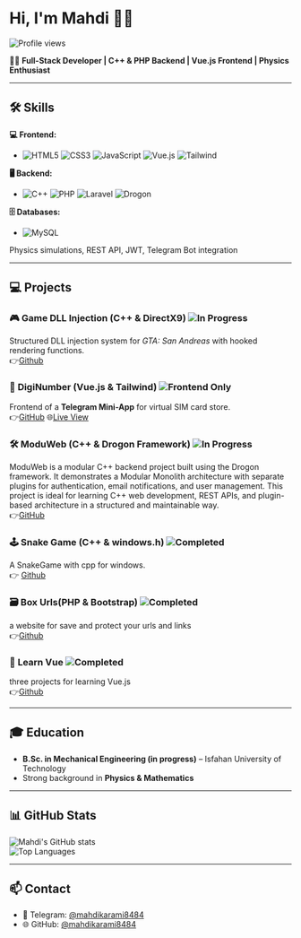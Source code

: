 # Hi, I'm Mahdi 👋🤫

![Profile views](https://komarev.com/ghpvc/?username=mahdikarami8484&color=green)

👨‍💻 **Full-Stack Developer | C++ & PHP Backend | Vue.js Frontend | Physics Enthusiast**

---

## 🛠️ Skills

**💻 Frontend:**  
-  ![HTML5](https://img.shields.io/badge/HTML5-E34F26?style=flat&logo=html5&logoColor=white) 
![CSS3](https://img.shields.io/badge/CSS3-1572B6?style=flat&logo=css3&logoColor=white) 
![JavaScript](https://img.shields.io/badge/JS-F7DF1E?style=flat&logo=javascript&logoColor=black) 
![Vue.js](https://img.shields.io/badge/Vue.js-35495E?style=flat&logo=vue.js&logoColor=4FC08D) 
![Tailwind](https://img.shields.io/badge/Tailwind-06B6D4?style=flat&logo=tailwindcss&logoColor=white)

**🖥️ Backend:**  
-  ![C++](https://img.shields.io/badge/C++-00599C?style=flat&logo=c%2B%2B&logoColor=white) 
![PHP](https://img.shields.io/badge/PHP-777BB4?style=flat&logo=php&logoColor=white) 
![Laravel](https://img.shields.io/badge/Laravel-F05340?style=flat&logo=laravel&logoColor=white) 
![Drogon](https://img.shields.io/badge/Drogon-fff?style=flat&logo=redragon&logoColor=black)  

**🗄️ Databases:**  
-  ![MySQL](https://img.shields.io/badge/MySQL-4479A1?style=flat&logo=mysql&logoColor=white) 


Physics simulations, REST API, JWT, Telegram Bot integration

---

## 💻 Projects

### 🎮 **Game DLL Injection (C++ & DirectX9)** ![In Progress](https://img.shields.io/badge/Status-In%20Progress-yellow)
Structured DLL injection system for *GTA: San Andreas* with hooked rendering functions.  
👉[Github](https://github.com/mahdikarami8484/DoomDLL)

### 📱 **DigiNumber (Vue.js & Tailwind)** ![Frontend Only](https://img.shields.io/badge/Info-Frontend%20Only-blue)    
Frontend of a **Telegram Mini-App** for virtual SIM card store.  
👉[GitHub](https://github.com/mahdikarami8484/diginumber)
🌐[Live View](https://mahdikarami8484.github.io/diginumber/front-end/build)

### 🛠️ **ModuWeb (C++ & Drogon Framework)** ![In Progress](https://img.shields.io/badge/Status-In%20Progress-yellow)
ModuWeb is a modular C++ backend project built using the Drogon framework. It demonstrates a Modular Monolith architecture with separate plugins for authentication, email notifications, and user management. This project is ideal for learning C++ web development, REST APIs, and plugin-based architecture in a structured and maintainable way.   
👉[GitHub](https://github.com/mahdikarami8484/ModuWeb)

### 🕹️ **Snake Game (C++ & windows.h)** ![Completed](https://img.shields.io/badge/Status-Completed-green)
A SnakeGame with cpp for windows.  
👉 [Github](https://github.com/mahdikarami8484/SnakeGame)

### 🗃️ **Box Urls(PHP & Bootstrap)** ![Completed](https://img.shields.io/badge/Status-Completed-green)
a website for save and protect your urls and links  
👉[Github](https://github.com/mahdikarami8484/Box-Urls)

### 📖 **Learn Vue** ![Completed](https://img.shields.io/badge/Status-Completed-green)
three projects for learning Vue.js  
👉[Github](https://github.com/mahdikarami8484/learn-vue)

---

## 🎓 Education
- **B.Sc. in Mechanical Engineering (in progress)** – Isfahan University of Technology  
- Strong background in **Physics & Mathematics**  

---

## 📊 GitHub Stats
![Mahdi's GitHub stats](https://github-readme-stats.vercel.app/api?username=mahdikarami8484&show_icons=true&theme=dark)  
![Top Languages](https://github-readme-stats.vercel.app/api/top-langs/?username=mahdikarami8484&layout=compact&theme=dark)

---

## 📫 Contact
- 📧 Telegram: [@mahdikarami8484](https://t.me/mahdikarami8484)  
- 🌐 GitHub: [@mahdikarami8484](https://github.com/mahdikarami8484)
